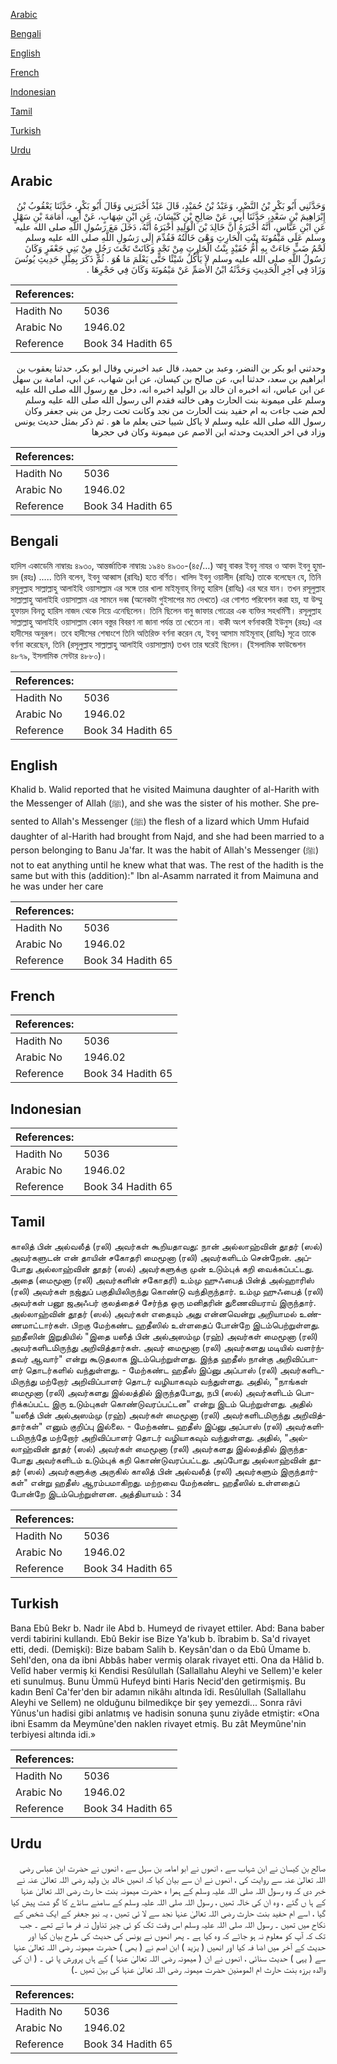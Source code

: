 [Arabic](#arabic)

[Bengali](#bengali)

[English](#english)

[French](#french)

[Indonesian](#indonesian)

[Tamil](#tamil)

[Turkish](#turkish)

[Urdu](#urdu)

## Arabic


<div dir="rtl" lang="ar" style={{fontSize:'larger',backgroundColor:'#f8f9fa',padding:20}}>
وَحَدَّثَنِي أَبُو بَكْرِ بْنُ النَّضْرِ، وَعَبْدُ بْنُ حُمَيْدٍ، قَالَ عَبْدٌ أَخْبَرَنِي وَقَالَ أَبُو بَكْرٍ، حَدَّثَنَا يَعْقُوبُ بْنُ إِبْرَاهِيمَ بْنِ سَعْدٍ، حَدَّثَنَا أَبِي، عَنْ صَالِحِ بْنِ كَيْسَانَ، عَنِ ابْنِ شِهَابٍ، عَنْ أَبِي، أُمَامَةَ بْنِ سَهْلٍ عَنِ ابْنِ عَبَّاسٍ، أَنَّهُ أَخْبَرَهُ أَنَّ خَالِدَ بْنَ الْوَلِيدِ أَخْبَرَهُ أَنَّهُ، دَخَلَ مَعَ رَسُولِ اللَّهِ صلى الله عليه وسلم عَلَى مَيْمُونَةَ بِنْتِ الْحَارِثِ وَهْىَ خَالَتُهُ فَقُدِّمَ إِلَى رَسُولِ اللَّهِ صلى الله عليه وسلم لَحْمُ ضَبٍّ جَاءَتْ بِهِ أُمُّ حُفَيْدٍ بِنْتُ الْحَارِثِ مِنْ نَجْدٍ وَكَانَتْ تَحْتَ رَجُلٍ مِنْ بَنِي جَعْفَرٍ وَكَانَ رَسُولُ اللَّهِ صلى الله عليه وسلم لاَ يَأْكُلُ شَيْئًا حَتَّى يَعْلَمَ مَا هُوَ ‏.‏ ثُمَّ ذَكَرَ بِمِثْلِ حَدِيثِ يُونُسَ وَزَادَ فِي آخِرِ الْحَدِيثِ وَحَدَّثَهُ ابْنُ الأَصَمِّ عَنْ مَيْمُونَةَ وَكَانَ فِي حَجْرِهَا ‏.‏
</div>
<div style={{backgroundColor:'#f8f9fa',padding:20, marginBottom: 10}}><table> <thead> <tr> <th>References:</th> <th></th> </tr> </thead> <tbody><tr><td>Hadith No</td><td>5036</td></tr><tr><td>Arabic No</td><td>1946.02</td></tr><tr><td>Reference</td><td>Book 34 Hadith 65</td></tr></tbody></table></div>


<div dir="rtl" lang="ar" style={{fontSize:'larger',backgroundColor:'#f8f9fa',padding:20}}>
وحدثني ابو بكر بن النضر، وعبد بن حميد، قال عبد اخبرني وقال ابو بكر، حدثنا يعقوب بن ابراهيم بن سعد، حدثنا ابي، عن صالح بن كيسان، عن ابن شهاب، عن ابي، امامة بن سهل عن ابن عباس، انه اخبره ان خالد بن الوليد اخبره انه، دخل مع رسول الله صلى الله عليه وسلم على ميمونة بنت الحارث وهى خالته فقدم الى رسول الله صلى الله عليه وسلم لحم ضب جاءت به ام حفيد بنت الحارث من نجد وكانت تحت رجل من بني جعفر وكان رسول الله صلى الله عليه وسلم لا ياكل شييا حتى يعلم ما هو . ثم ذكر بمثل حديث يونس وزاد في اخر الحديث وحدثه ابن الاصم عن ميمونة وكان في حجرها
</div>
<div style={{backgroundColor:'#f8f9fa',padding:20, marginBottom: 10}}><table> <thead> <tr> <th>References:</th> <th></th> </tr> </thead> <tbody><tr><td>Hadith No</td><td>5036</td></tr><tr><td>Arabic No</td><td>1946.02</td></tr><tr><td>Reference</td><td>Book 34 Hadith 65</td></tr></tbody></table></div>

## Bengali


<div dir="ltr" lang="bn" style={{fontSize:'larger',backgroundColor:'#f8f9fa',padding:20}}>
হাদিস একাডেমি নাম্বারঃ ৪৯৩০, আন্তর্জাতিক নাম্বারঃ ১৯৪৬ ৪৯৩০-(৪৫/…) আবূ বাকর ইবনু নাযর ও আবদ ইবনু হুমায়দ (রহঃ) ..... তিনি বলেন, ইবনু আব্বাস (রাযিঃ) হতে বর্ণিত। খালিদ ইবনু ওয়ালীদ (রাযিঃ) তাকে বলেছেন যে, তিনি রসূলুল্লাহ সাল্লাল্লাহু আলাইহি ওয়াসাল্লাম এর সঙ্গে তার খালা মাইমূনাহ্ বিনতু হারিস (রাযিঃ) এর ঘরে যান। তখন রসূলুল্লাহ সাল্লাল্লাহু আলাইহি ওয়াসাল্লাম এর সামনে দব্ব (অনেকটা গুইসাপের মত দেখতে) এর গোশত পরিবেশন করা হয়, যা উম্মু হুফায়দ বিনতু হারিস নাজদ থেকে নিয়ে এনেছিলেন। তিনি ছিলেন বানু জাফার গোত্রের এক ব্যক্তির সহধর্মিণী। রসূলুল্লাহ সাল্লাল্লাহু আলাইহি ওয়াসাল্লাম কোন বস্তুর বিবরণ না জানা পর্যন্ত তা খেতেন না। বাকী অংশ বর্ণনাকারী ইউনুস (রহঃ) এর হাদীসের অনুরূপ। তবে হাদীসের শেষাংশে তিনি অতিরিক্ত বর্ণনা করেন যে, ইবনু আসাম মাইমূনাহ্ (রাযিঃ) সূত্রে তাকে বর্ণনা করেছেন, তিনি (রসূলুল্লাহ সাল্লাল্লাহু আলাইহি ওয়াসাল্লাম) তখন তার ঘরেই ছিলেন। (ইসলামিক ফাউন্ডেশন ৪৮৭৯, ইসলামিক সেন্টার ৪৮৮০)।
</div>
<div style={{backgroundColor:'#f8f9fa',padding:20, marginBottom: 10}}><table> <thead> <tr> <th>References:</th> <th></th> </tr> </thead> <tbody><tr><td>Hadith No</td><td>5036</td></tr><tr><td>Arabic No</td><td>1946.02</td></tr><tr><td>Reference</td><td>Book 34 Hadith 65</td></tr></tbody></table></div>

## English


<div dir="ltr" lang="en" style={{fontSize:'larger',backgroundColor:'#f8f9fa',padding:20}}>
Khalid b. Walid reported that he visited Maimuna daughter of al-Harith with the Messenger of Allah (ﷺ), and she was the sister of his mother. She presented to Allah's Messenger (ﷺ) the flesh of a lizard which Umm Hufaid daughter of al-Harith had brought from Najd, and she had been married to a person belonging to Banu Ja'far. It was the habit of Allah's Messenger (ﷺ) not to eat anything until he knew what that was. The rest of the hadith is the same but with this (addition):" Ibn al-Asamm narrated it from Maimuna and he was under her care
</div>
<div style={{backgroundColor:'#f8f9fa',padding:20, marginBottom: 10}}><table> <thead> <tr> <th>References:</th> <th></th> </tr> </thead> <tbody><tr><td>Hadith No</td><td>5036</td></tr><tr><td>Arabic No</td><td>1946.02</td></tr><tr><td>Reference</td><td>Book 34 Hadith 65</td></tr></tbody></table></div>

## French


<div dir="ltr" lang="fr" style={{fontSize:'larger',backgroundColor:'#f8f9fa',padding:20}}>

</div>
<div style={{backgroundColor:'#f8f9fa',padding:20, marginBottom: 10}}><table> <thead> <tr> <th>References:</th> <th></th> </tr> </thead> <tbody><tr><td>Hadith No</td><td>5036</td></tr><tr><td>Arabic No</td><td>1946.02</td></tr><tr><td>Reference</td><td>Book 34 Hadith 65</td></tr></tbody></table></div>

## Indonesian


<div dir="ltr" lang="id" style={{fontSize:'larger',backgroundColor:'#f8f9fa',padding:20}}>

</div>
<div style={{backgroundColor:'#f8f9fa',padding:20, marginBottom: 10}}><table> <thead> <tr> <th>References:</th> <th></th> </tr> </thead> <tbody><tr><td>Hadith No</td><td>5036</td></tr><tr><td>Arabic No</td><td>1946.02</td></tr><tr><td>Reference</td><td>Book 34 Hadith 65</td></tr></tbody></table></div>

## Tamil


<div dir="ltr" lang="ta" style={{fontSize:'larger',backgroundColor:'#f8f9fa',padding:20}}>
காலித் பின் அல்வலீத் (ரலி) அவர்கள் கூறியதாவது: நான் அல்லாஹ்வின் தூதர் (ஸல்) அவர்களுடன் என் தாயின் சகோதரி மைமூனா (ரலி) அவர்களிடம் சென்றேன். அப்போது அல்லாஹ்வின் தூதர் (ஸல்) அவர்களுக்கு முன் உடும்புக் கறி வைக்கப்பட்டது. அதை (மைமூனா (ரலி) அவர்களின் சகோதரி) உம்மு ஹுஃபைத் பின்த் அல்ஹாரிஸ் (ரலி) அவர்கள் நஜ்துப் பகுதியிலிருந்து கொண்டு வந்திருந்தார். உம்மு ஹுஃபைத் (ரலி) அவர்கள் பனூ ஜஅஃபர் குலத்தைச் சேர்ந்த ஒரு மனிதரின் துணைவியராய் இருந்தார். அல்லாஹ்வின் தூதர் (ஸல்) அவர்கள் எதையும் அது என்னவென்று அறியாமல் உண்ணமாட்டார்கள். பிறகு மேற்கண்ட ஹதீஸில் உள்ளதைப் போன்றே இடம்பெற்றுள்ளது. ஹதீஸின் இறுதியில் "இதை யஸீத் பின் அல்அஸம்மு (ரஹ்) அவர்கள் மைமூனா (ரலி) அவர்களிடமிருந்து அறிவித்தார்கள். அவர் மைமூனா (ரலி) அவர்களது மடியில் வளர்ந்தவர் ஆவார்" என்று கூடுதலாக இடம்பெற்றுள்ளது. இந்த ஹதீஸ் நான்கு அறிவிப்பாளர் தொடர்களில் வந்துள்ளது. - மேற்கண்ட ஹதீஸ் இப்னு அப்பாஸ் (ரலி) அவர்களிடமிருந்து மற்றோர் அறிவிப்பாளர் தொடர் வழியாகவும் வந்துள்ளது. அதில், "நாங்கள் மைமூனா (ரலி) அவர்களது இல்லத்தில் இருந்தபோது, நபி (ஸல்) அவர்களிடம் பொரிக்கப்பட்ட இரு உடும்புகள் கொண்டுவரப்பட்டன" என்று இடம் பெற்றுள்ளது. அதில் "யஸீத் பின் அல்அஸம்மு (ரஹ்) அவர்கள் மைமூனா (ரலி) அவர்களிடமிருந்து அறிவித்தார்கள்" எனும் குறிப்பு இல்லை. - மேற்கண்ட ஹதீஸ் இப்னு அப்பாஸ் (ரலி) அவர்களிடமிருந்தே மற்றோர் அறிவிப்பாளர் தொடர் வழியாகவும் வந்துள்ளது. அதில், "அல்லாஹ்வின் தூதர் (ஸல்) அவர்கள் மைமூனா (ரலி) அவர்களது இல்லத்தில் இருந்தபோது அவர்களிடம் உடும்புக் கறி கொண்டுவரப்பட்டது. அப்போது அல்லாஹ்வின் தூதர் (ஸல்) அவர்களுக்கு அருகில் காலித் பின் அல்வலீத் (ரலி) அவர்களும் இருந்தார்கள்" என்று ஹதீஸ் ஆரம்பமாகிறது. மற்றவை மேற்கண்ட ஹதீஸில் உள்ளதைப் போன்றே இடம்பெற்றுள்ளன. அத்தியாயம் : 34
</div>
<div style={{backgroundColor:'#f8f9fa',padding:20, marginBottom: 10}}><table> <thead> <tr> <th>References:</th> <th></th> </tr> </thead> <tbody><tr><td>Hadith No</td><td>5036</td></tr><tr><td>Arabic No</td><td>1946.02</td></tr><tr><td>Reference</td><td>Book 34 Hadith 65</td></tr></tbody></table></div>

## Turkish


<div dir="ltr" lang="tr" style={{fontSize:'larger',backgroundColor:'#f8f9fa',padding:20}}>
Bana Ebû Bekr b. Nadr ile Abd b. Humeyd de rivayet ettiler. Abd: Bana baber verdi tabirini kullandı. Ebû Bekir ise Bize Ya'kub b. îbrabim b. Sa'd rivayet etti, dedi. (Demişki): Bize babam Salih b. Keysân'dan o da Ebû Ümame b. Sehl'den, ona da ibni Abbâs haber vermiş olarak rivayet etti. Ona da Hâlid b. Velîd haber vermiş ki Kendisi Resûlullah (Sallallahu Aleyhi ve Sellem)'e keler eti sunulmuş. Bunu Ümmü Hufeyd binti Haris Necid'den getirmişmiş. Bu kadın Benî Ca'fer'den bir adamın nikâhı altında îdi. Resûlullah (Sallallahu Aleyhi ve Sellem) ne olduğunu bilmedikçe bir şey yemezdi... Sonra râvi Yûnus'un hadisi gibi anlatmış ve hadisin sonuna şunu ziyâde etmiştir: «Ona ibni Esamm da Meymûne'den naklen rivayet etmiş. Bu zât Meymûne'nin terbiyesi altında idi.»
</div>
<div style={{backgroundColor:'#f8f9fa',padding:20, marginBottom: 10}}><table> <thead> <tr> <th>References:</th> <th></th> </tr> </thead> <tbody><tr><td>Hadith No</td><td>5036</td></tr><tr><td>Arabic No</td><td>1946.02</td></tr><tr><td>Reference</td><td>Book 34 Hadith 65</td></tr></tbody></table></div>

## Urdu


<div dir="rtl" lang="ur" style={{fontSize:'larger',backgroundColor:'#f8f9fa',padding:20}}>
صالح بن کیسان نے ابن شہاب سے ، انھوں نے ابو امامہ بن سہل سے ، انھوں نے حضرت ابن عباس رضی اللہ تعالیٰ عنہ سے روایت کی ، انھوں نے ان سے بیان کیا کہ انھیں خالد بن ولید رضی اللہ تعالیٰ عنہ نے خبر دی کہ وہ رسول اللہ صلی اللہ علیہ وسلم کے ہمرا ہ حضرت میمونہ بنت حا رث رضی اللہ تعالیٰ عنہا کے ہا ں گئے ، وہ ان کی خالہ تھیں ، رسول اللہ صلی اللہ علیہ وسلم کے سامنے سانڈے کا گو شت پیش کیا گیا ، اسے ام حفید بنت حارث رضی اللہ تعالیٰ عنہا نجد سے لا ئی تھیں ، یہ نبو جعفر کے ایک شخص کے نکاح میں تھیں ۔ رسول اللہ صلی اللہ علیہ وسلم اس وقت تک کو ئی چیز تناول نہ فر ما تے تھے ۔ جب تک کہ آپ کو معلوم نہ ہو جائے کہ وہ کیا ہے ۔ پھر انھوں نے یونس کی حدیث کی طرح بیان کیا اور حدیث کے آخر میں اضا فہ کیا اور انھیں ( یزید ) ابن اصم نے ( بھی ) حضرت میمونہ رضی اللہ تعالیٰ عنہا سے ( یہی ) حدیث سنائی ، انھوں نے ان ( میمونہ رضی اللہ تعالیٰ عنہا ) کے ہاں پرورش پا ئی ۔ ( ان کی والدہ برزہ بنت حارث ام المومنین حضرت میمونہ رضی اللہ تعالیٰ عنہا کی بہن تھیں ۔)
</div>
<div style={{backgroundColor:'#f8f9fa',padding:20, marginBottom: 10}}><table> <thead> <tr> <th>References:</th> <th></th> </tr> </thead> <tbody><tr><td>Hadith No</td><td>5036</td></tr><tr><td>Arabic No</td><td>1946.02</td></tr><tr><td>Reference</td><td>Book 34 Hadith 65</td></tr></tbody></table></div>